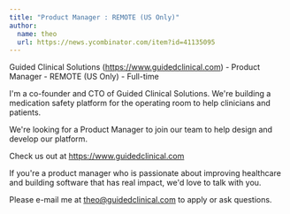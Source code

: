 ```yaml
---
title: "Product Manager : REMOTE (US Only)"
author:
  name: theo
  url: https://news.ycombinator.com/item?id=41135095
---
```

Guided Clinical Solutions (<a href="https:&#x2F;&#x2F;www.guidedclinical.com" rel="nofollow">https:&#x2F;&#x2F;www.guidedclinical.com</a>) - Product Manager - REMOTE (US Only) - Full-time

I&#x27;m a co-founder and CTO of Guided Clinical Solutions. We&#x27;re building a medication safety platform for the operating room to help clinicians and patients.

We&#x27;re looking for a Product Manager to join our team to help design and develop our platform.

Check us out at <a href="https:&#x2F;&#x2F;www.guidedclinical.com" rel="nofollow">https:&#x2F;&#x2F;www.guidedclinical.com</a>

If you&#x27;re a product manager who is passionate about improving healthcare and building software that has real impact, we&#x27;d love to talk with you.

Please e-mail me at theo@guidedclinical.com to apply or ask questions.
